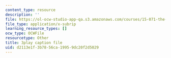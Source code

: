 ```yaml
---
content_type: resource
description: ''
file: https://ol-ocw-studio-app-qa.s3.amazonaws.com/courses/15-071-the-analytics-edge-spring-2017/d2113e1f3b7856ca19959dc20f2d5029_0RaZe62Rg2A.srt
file_type: application/x-subrip
learning_resource_types: []
ocw_type: OCWFile
resourcetype: Other
title: 3play caption file
uid: d2113e1f-3b78-56ca-1995-9dc20f2d5029
---
```

